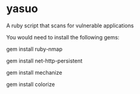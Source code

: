 yasuo
=====

A ruby script that scans for vulnerable applications

You would need to install the following gems:

gem install ruby-nmap

gem install net-http-persistent

gem install mechanize

gem install colorize
